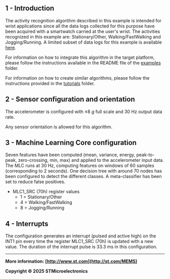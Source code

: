 ## 1 - Introduction

The activity recognition algorithm described in this example is intended for wrist applications since all the data logs collected for this purpose have been acquired with a smartwatch carried at the user's wrist.
The activities recognized in this example are: Stationary/Other, Walking/FastWalking and Jogging/Running.
A limited subset of data logs for this example is available [here](./datalogs/).

For information on how to integrate this algorithm in the target platform, please follow the instructions available in the README file of the [examples](../../) folder.

For information on how to create similar algorithms, please follow the instructions provided in the [tutorials](../../../tutorials) folder.

## 2 - Sensor configuration and orientation

The accelerometer is configured with ±8 *g* full scale and 30 Hz output data rate.

Any sensor orientation is allowed for this algorithm.


## 3 - Machine Learning Core configuration

Seven features have been computed (mean, variance, energy, peak-to-peak, zero-crossing, min, max) and applied to the accelerometer input data.
The MLC runs at 30 Hz, computing features on windows of 60 samples (corresponding to 2 seconds).
One decision tree with around 70 nodes has been configured to detect the different classes.
A meta-classifier has been set to reduce false positives.

- MLC1_SRC (70h) register values
  - 1 = Stationary/Other
  - 4 = Walking/FastWalking
  - 8 = Jogging/Running


## 4 - Interrupts

The configuration generates an interrupt (pulsed and active high) on the INT1 pin every time the register MLC1_SRC (70h) is updated with a new value. The duration of the interrupt pulse is 33.3 ms in this configuration.

------

**More information: [http://www.st.com](http://st.com/MEMS)**

**Copyright © 2025 STMicroelectronics**
